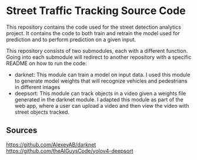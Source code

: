 # Street Traffic Tracking Source Code

This repository contains the code used for the street detection analytics project. It contains the code to both train and retrain the model used for prediction and to perform prediction on a given input.

This repository consists of two submodules, each with a different function. Going into each submodule will redirect to another repository with a specific README on how to run the code:
- darknet: This module can train a model on input data. I used this module to generate model weights that will recognize vehicles and pedestrians in different images
- deepsort: This module can track objects in a video given a weights file generated in the darknet module. I adapted this module as part of the web app, where a user can upload a video and then view the video with street objects tracked.

## Sources

https://github.com/AlexeyAB/darknet
https://github.com/theAIGuysCode/yolov4-deepsort
